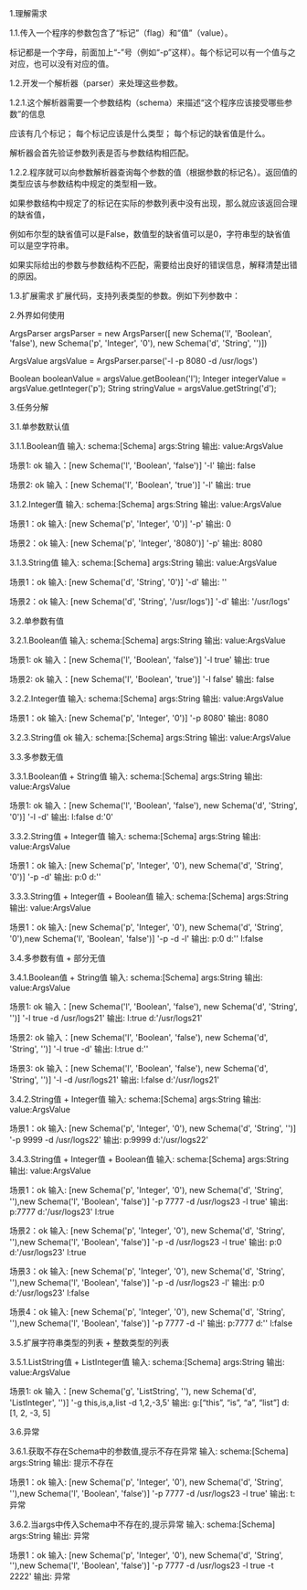 1.理解需求

1.1.传入一个程序的参数包含了“标记”（flag）和“值”（value）。

标记都是一个字母，前面加上“-”号（例如“-p”这样）。每个标记可以有一个值与之对应，也可以没有对应的值。

1.2.开发一个解析器（parser）来处理这些参数。

1.2.1.这个解析器需要一个参数结构（schema）来描述“这个程序应该接受哪些参数”的信息

应该有几个标记；
每个标记应该是什么类型；
每个标记的缺省值是什么。

解析器会首先验证参数列表是否与参数结构相匹配。

1.2.2.程序就可以向参数解析器查询每个参数的值（根据参数的标记名）。返回值的类型应该与参数结构中规定的类型相一致。

如果参数结构中规定了的标记在实际的参数列表中没有出现，那么就应该返回合理的缺省值，

例如布尔型的缺省值可以是False，数值型的缺省值可以是0，字符串型的缺省值可以是空字符串。

如果实际给出的参数与参数结构不匹配，需要给出良好的错误信息，解释清楚出错的原因。

1.3.扩展需求
    扩展代码，支持列表类型的参数。例如下列参数中：
    
2.外界如何使用

ArgsParser argsParser = new ArgsParser([
new Schema('l', 'Boolean', 'false'),
new Schema('p', 'Integer', '0'),
new Schema('d', 'String', '')])

ArgsValue argsValue = ArgsParser.parse('-l -p 8080 -d /usr/logs')    

Boolean booleanValue = argsValue.getBoolean('l');
Integer integerValue = argsValue.getInteger('p');
String  stringValue  = argsValue.getString('d');

3.任务分解

3.1.单参数默认值

3.1.1.Boolean值 
输入: schema:[Schema]  args:String
输出: value:ArgsValue
   
   场景1: ok
     输入：[new Schema('l', 'Boolean', 'false')]  '-l'
     输出: false
     
   场景2: ok
     输入：[new Schema('l', 'Boolean', 'true')]  '-l'
     输出: true
     
3.1.2.Integer值
输入: schema:[Schema]  args:String
输出: value:ArgsValue
   
   场景1：ok
      输入: [new Schema('p', 'Integer', '0')]  '-p'
      输出: 0
      
   场景2：ok
      输入: [new Schema('p', 'Integer', '8080')]  '-p'
      输出: 8080

3.1.3.String值
输入: schema:[Schema] args:String
输出: value:ArgsValue

   场景1：ok
      输入: [new Schema('d', 'String', '0')]  '-d'
      输出: '' 
      
   场景2：ok
      输入: [new Schema('d', 'String', '/usr/logs')]  '-d'
      输出: '/usr/logs'
   
3.2.单参数有值

3.2.1.Boolean值
输入: schema:[Schema]  args:String
输出: value:ArgsValue
   
   场景1: ok
     输入：[new Schema('l', 'Boolean', 'false')]  '-l true'
     输出: true
     
   场景2: ok
     输入：[new Schema('l', 'Boolean', 'true')]  '-l  false'
     输出: false
     
3.2.2.Integer值
输入: schema:[Schema]  args:String
输出: value:ArgsValue
   
   场景1：ok
      输入: [new Schema('p', 'Integer', '0')]  '-p 8080'
      输出: 8080
      
3.2.3.String值 ok
输入: schema:[Schema] args:String
输出: value:ArgsValue


3.3.多参数无值

3.3.1.Boolean值 + String值
输入: schema:[Schema]  args:String
输出: value:ArgsValue
   
   场景1: ok
     输入：[new Schema('l', 'Boolean', 'false'), new Schema('d', 'String', '0')]  '-l -d'
     输出: l:false d:'0'
        
3.3.2.String值 + Integer值
输入: schema:[Schema]  args:String
输出: value:ArgsValue
   
   场景1：ok
      输入: [new Schema('p', 'Integer', '0'), new Schema('d', 'String', '0')]  '-p -d'
      输出: p:0  d:''
      
3.3.3.String值 + Integer值 + Boolean值
输入: schema:[Schema]  args:String
输出: value:ArgsValue
   
   场景1：ok
      输入: [new Schema('p', 'Integer', '0'), new Schema('d', 'String', '0'),new Schema('l', 'Boolean', 'false')]  '-p -d -l'
      输出: p:0  d:'' l:false
            
3.4.多参数有值 + 部分无值

3.4.1.Boolean值 + String值
输入: schema:[Schema]  args:String
输出: value:ArgsValue
   
   场景1: ok
     输入：[new Schema('l', 'Boolean', 'false'), new Schema('d', 'String', '')]  '-l true -d /usr/logs21'
     输出: l:true d:'/usr/logs21'
     
   场景2: ok
       输入：[new Schema('l', 'Boolean', 'false'), new Schema('d', 'String', '')]  '-l true -d'
       输出: l:true d:''
       
   场景3: ok
        输入：[new Schema('l', 'Boolean', 'false'), new Schema('d', 'String', '')]  '-l -d /usr/logs21'
        输出: l:false d:'/usr/logs21'    
        
3.4.2.String值 + Integer值
输入: schema:[Schema]  args:String
输出: value:ArgsValue
   
   场景1：ok
      输入: [new Schema('p', 'Integer', '0'), new Schema('d', 'String', '')]  '-p 9999 -d /usr/logs22'
      输出: p:9999  d:'/usr/logs22'
      
3.4.3.String值 + Integer值 + Boolean值
输入: schema:[Schema]  args:String
输出: value:ArgsValue
   
   场景1：ok
      输入: [new Schema('p', 'Integer', '0'), new Schema('d', 'String', ''),new Schema('l', 'Boolean', 'false')] 
            '-p 7777 -d /usr/logs23 -l true'
      输出: p:7777  d:'/usr/logs23' l:true    
      
   场景2：ok
      输入: [new Schema('p', 'Integer', '0'), new Schema('d', 'String', ''),new Schema('l', 'Boolean', 'false')] 
               '-p -d /usr/logs23 -l true'
      输出: p:0  d:'/usr/logs23' l:true    
   
   场景3：ok
      输入: [new Schema('p', 'Integer', '0'), new Schema('d', 'String', ''),new Schema('l', 'Boolean', 'false')] 
                  '-p -d /usr/logs23 -l'
      输出: p:0  d:'/usr/logs23' l:false   
   
   场景4：ok
      输入: [new Schema('p', 'Integer', '0'), new Schema('d', 'String', ''),new Schema('l', 'Boolean', 'false')] 
                  '-p 7777 -d -l'
      输出: p:7777  d:'' l:false                           
      
3.5.扩展字符串类型的列表 + 整数类型的列表

3.5.1.ListString值 + ListInteger值
输入: schema:[Schema]  args:String
输出: value:ArgsValue
   
   场景1: ok
     输入：[new Schema('g', 'ListString', ''), new Schema('d', 'ListInteger', '')]  '-g this,is,a,list -d 1,2,-3,5'
     输出: g:[“this”, “is”, “a”, “list”] d:[1, 2, -3, 5]
     
3.6.异常

3.6.1.获取不存在Schema中的参数值,提示不存在异常
输入: schema:[Schema]  args:String
输出: 提示不存在
   
   场景1：ok
         输入: [new Schema('p', 'Integer', '0'), new Schema('d', 'String', ''),new Schema('l', 'Boolean', 'false')] 
               '-p 7777 -d /usr/logs23 -l true'
         输出: t:异常
   
3.6.2.当args中传入Schema中不存在的,提示异常
输入: schema:[Schema]  args:String
输出: 异常
   
   场景1：ok
         输入: [new Schema('p', 'Integer', '0'), new Schema('d', 'String', ''),new Schema('l', 'Boolean', 'false')] 
               '-p 7777 -d /usr/logs23 -l true -t 2222'
         输出: 异常 
         
      
      

    
    